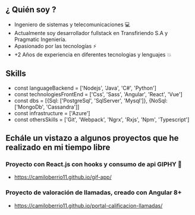 ## ¿ Quién soy ?

- Ingeniero de sistemas y telecomunicaciones 💻
- Actualmente soy desarrollador fullstack en Transfiriendo S.A y Pragmatic Ingeniería.
- Apasionado por las tecnologías ⚡
- +2 Años de experiencia en diferentes tecnologias y lenguajes 💥

## Skills
- const languageBackend = ['Nodejs', 'Java', 'C#', 'Python']
- const technologiesFrontEnd = ['Css', 'Sass', 'Angular', 'React', 'Vue']
- const dbs = [{Sql: ['PostgreSql', 'SqlServer', 'Mysql']}, {NoSql: ['MongoDb', 'Cassandra']]
- const infrastructure = ['Azure']
- const othersSkills = ['Git', 'Webpack', 'Ngrx', 'Rxjs', 'Npm', 'Typescript']


## Echále un vistazo a algunos proyectos que he realizado en mi tiempo libre

### Proyecto con React.js con hooks y consumo de api GIPHY 🧛‍
- https://camiloberrio11.github.io/gif-app/

### Proyecto de valoración de llamadas, creado con Angular 8+
- https://camiloberrio11.github.io/portal-calificacion-llamadas/



<!--
**camiloberrio11/camiloberrio11** is a ✨ _special_ ✨ repository because its `README.md` (this file) appears on your GitHub profile.

Here are some ideas to get you started:

- 🔭 I’m currently working on ...
- 🌱 I’m currently learning ...
- 👯 I’m looking to collaborate on ...
- 🤔 I’m looking for help with ...
- 💬 Ask me about ...
- 📫 How to reach me: ...
- 😄 Pronouns: ...
- ⚡ Fun fact: ...
-->
